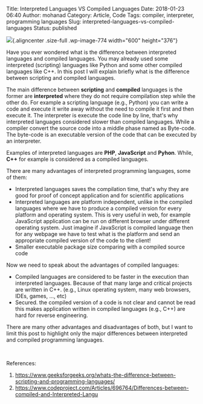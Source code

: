 Title: Interpreted Languages VS Compiled Languages
Date: 2018-01-23 06:40
Author: mohanad
Category: Article, Code
Tags: compiler, interpreter, programming languages
Slug: interpreted-languages-vs-compiled-languages
Status: published

![](https://mohanadkaleia.com/wp-content/uploads/2018/01/Common-Coding-Languages-for-Web-Development-e1516678787599.jpg){.aligncenter .size-full .wp-image-774 width="600" height="376"}

Have you ever wondered what is the difference between interpreted languages and compiled languages. You may already used some interpreted (scripting) languages like Python and some other compiled languages like C++. In this post I will explain briefly what is the difference between scripting and compiled languages.

The main difference between **scripting** and **compiled** languages is the former are **interpreted** where they do not require compilation step while the other do. For example a scripting language (e.g., Python) you can write a code and execute it write away without the need to compile it first and then execute it. The interpreter is execute the code line by line, that's why interpreted languages considered slower than compiled languages. While a compiler convert the source code into a middle phase named as Byte-code. The byte-code is an executable version of the code that can be executed by an interpreter.

Examples of interpreted languages are **PHP**, **JavaScript** and **Pyhon**. While,  **C++** for example is considered as a compiled languages.

There are many advantages of interpreted programming languages, some of them:

-   Interpreted languages saves the compilation time, that's why they are good for proof of concept application and for scientific applications
-   Interpreted languages are platform independent, unlike in the compiled languages where we have to produce a compiled version for every platform and operating system. This is very useful in web, for example JavaScript application can be run on different browser under different operating system. Just imagine if JavaScript is compiled language then for any webpage we have to test what is the platform and send an appropriate compiled version of the code to the client!
-   Smaller executable package size comparing with a compiled source code

Now we need to speak about the advantages of compiled languages:

-   Compiled languages are considered to be faster in the execution than interpreted languages. Because of that many large and critical projects are written in C++. (e.g., Linux operating system, many web browsers, IDEs, games, ..., etc)
-   Secured. the compiled version of a code is not clear and cannot be read this makes application written in compiled languages (e.g., C++) are hard for reverse engineering.

There are many other advantages and disadvantages of both, but I want to limit this post to highlight only the major differences between interpreted and compiled programming languages.

 

References:

1.  https://www.geeksforgeeks.org/whats-the-difference-between-scripting-and-programming-languages/
2.  https://www.codeproject.com/Articles/696764/Differences-between-compiled-and-Interpreted-Langu
